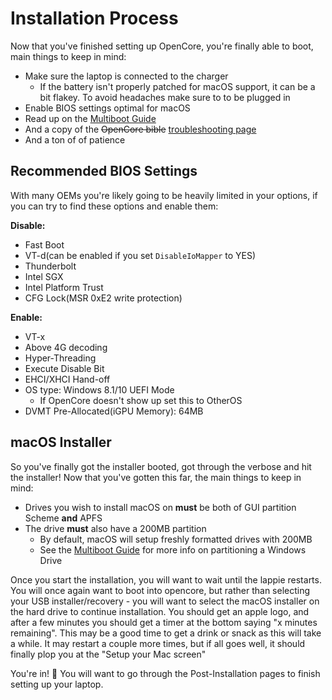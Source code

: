 # Installation Process 

Now that you've finished setting up OpenCore, you're finally able to boot, main things to keep in mind:

* Make sure the laptop is connected to the charger
   * If the battery isn't properly patched for macOS support, it can be a bit flakey. To avoid headaches make sure to to be plugged in
* Enable BIOS settings optimal for macOS
* Read up on the [Multiboot Guide](https://hackintosh-multiboot.gitbook.io/hackintosh-multiboot/)
* And a copy of the ~~OpenCore bible~~ [troubleshooting page](https://desktop.dortania.ml/troubleshooting/troubleshooting.html)
* And a ton of of patience


## Recommended BIOS Settings

With many OEMs you're likely going to be heavily limited in your options, if you can try to find these options and enable them:

**Disable:**

* Fast Boot
* VT-d(can be enabled if you set `DisableIoMapper` to YES)
* Thunderbolt
* Intel SGX
* Intel Platform Trust
* CFG Lock(MSR 0xE2 write protection)

**Enable:**

* VT-x
* Above 4G decoding
* Hyper-Threading
* Execute Disable Bit
* EHCI/XHCI Hand-off
* OS type: Windows 8.1/10 UEFI Mode
   * If OpenCore doesn't show up set this to OtherOS
* DVMT Pre-Allocated(iGPU Memory): 64MB



## macOS Installer

So you've finally got the installer booted, got through the verbose and hit the installer! Now that you've gotten this far,  the main things to keep in mind:

* Drives you wish to install macOS on **must** be both of GUI partition Scheme **and** APFS
* The drive **must** also have a 200MB partition
   * By default, macOS will setup freshly formatted drives with 200MB
   * See the [Multiboot Guide](https://hackintosh-multiboot.gitbook.io/hackintosh-multiboot/) for more info on partitioning a Windows Drive

Once you start the installation, you will want to wait until the lappie restarts. You will once again want to boot into opencore, but rather than selecting your USB installer/recovery - you will want to select the macOS installer on the hard drive to continue installation. You should get an apple logo, and after a few minutes you should get a timer at the bottom saying "x minutes remaining". This may be a good time to get a drink or snack as this will take a while. It may restart a couple more times, but if all goes well, it should finally plop you at the "Setup your Mac screen"

You're in! 🎉
You will want to go through the Post-Installation pages to finish setting up your laptop.

